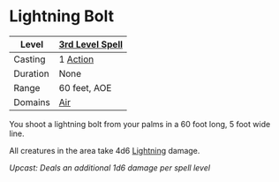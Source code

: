 # Lightning Bolt

|Level|[3rd Level Spell](../../../Spell%20Level.md)|
|-----|---------------|
|Casting|1 [Action](../../../../Game%20Procedures/Action.md)|
|Duration|None|
|Range|60 feet, AOE|
|Domains|[Air](../../../Spell%20Domains/Air.md)|

You shoot a lightning bolt from your palms in a 60 foot long, 5 foot wide line.

All creatures in the area take 4d6 [Lightning](../../../../Damage%20Types/Lightning.md) damage.

*Upcast: Deals an additional 1d6 damage per spell level*
